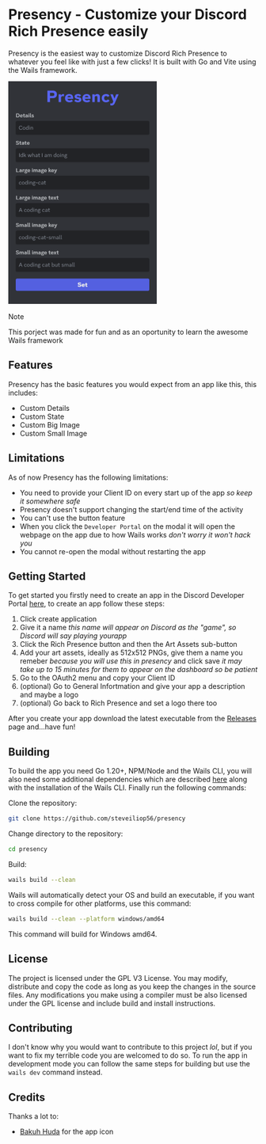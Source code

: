 # Presency - Customize your Discord Rich Presence easily

Presency is the easiest way to customize Discord Rich Presence to whatever you feel like with just a few clicks! It is built with Go and Vite using the Wails framework.

<img src="screenshots/presency.png" alt="Presency" height=450 width=300>

> [!NOTE]
> This porject was made for fun and as an oportunity to learn the awesome Wails framework

## Features

Presency has the basic features you would expect from an app like this, this includes:

- Custom Details
- Custom State
- Custom Big Image
- Custom Small Image

## Limitations

As of now Presency has the following limitations:

- You need to provide your Client ID on every start up of the app _so keep it somewhere safe_
- Presency doesn't support changing the start/end time of the activity
- You can't use the button feature
- When you click the `Developer Portal` on the modal it will open the webpage on the app due to how Wails works _don't worry it won't hack you_
- You cannot re-open the modal without restarting the app

## Getting Started

To get started you firstly need to create an app in the Discord Developer Portal [here](https://discord.com/developers/applications), to create an app follow these steps:

1. Click create application
2. Give it a name _this name will appear on Discord as the "game", so Discord will say playing yourapp_
3. Click the Rich Presence button and then the Art Assets sub-button
4. Add your art assets, ideally as 512x512 PNGs, give them a name you remeber _because you will use this in presency_ and click save _it may take up to 15 minutes for them to appear on the dashboard so be patient_
5. Go to the OAuth2 menu and copy your Client ID
6. (optional) Go to General Infortmation and give your app a description and maybe a logo
7. (optional) Go back to Rich Presence and set a logo there too

After you create your app download the latest executable from the [Releases](https://github.com/steveiliop56/presency/releases) page and...have fun!

## Building

To build the app you need Go 1.20+, NPM/Node and the Wails CLI, you will also need some additional dependencies which are described [here](https://wails.io/docs/gettingstarted/installation) along with the installation of the Wails CLI. Finally run the following commands:

Clone the repository:

```bash
git clone https://github.com/steveiliop56/presency
```

Change directory to the repository:

```bash
cd presency
```

Build:

```bash
wails build --clean
```

Wails will automatically detect your OS and build an executable, if you want to cross compile for other platforms, use this command:

```bash
wails build --clean --platform windows/amd64
```

This command will build for Windows amd64.

## License

The project is licensed under the GPL V3 License. You may modify, distribute and copy the code as long as you keep the changes in the source files. Any modifications you make using a compiler must be also licensed under the GPL license and include build and install instructions.

## Contributing

I don't know why you would want to contribute to this project _lol_, but if you want to fix my terrible code you are welcomed to do so. To run the app in development mode you can follow the same steps for building but use the `wails dev` command instead.

## Credits

Thanks a lot to:

- [Bakuh Huda](https://www.freepik.com/author/user23531035/icons) for the app icon
